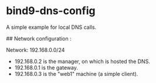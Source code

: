 # bind9-dns-config
A simple example for local DNS calls.

## Network configuration :

Network: 192.168.0.0/24

- 192.168.0.2 is the manager, on which is hosted the DNS.
- 192.168.0.1 is the gateway.
- 192.168.0.3 is the "web1" machine (a simple client).
